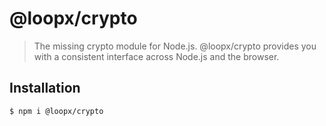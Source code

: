 # @loopx/crypto

> The missing crypto module for Node.js. @loopx/crypto provides you with a
> consistent interface across Node.js and the browser.

## Installation

```bash
$ npm i @loopx/crypto
```
